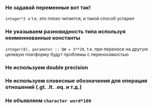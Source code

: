 ### Не задавай переменные вот так!
`integer*2 a` т.к. это плохо читается, и такой способ устарел
### Не указываем разновидность типа используя неименнованные константы
`integer(8), parameter :: QW = 3**20`, т.к. при переносе на другую целевую платформу будут проблемы с переносимостью

### Не используем double precision

### Не используем словесные обозначения для операция отношений (.gt. .lt. .eq. и т.д.)

### Не объявляем `character word*100`
